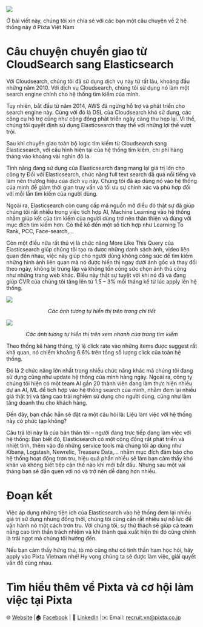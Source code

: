 ![](https://images.viblo.asia/0805685b-1222-4458-b7a3-7daf1bc6a8d1.png)

Ở bài viết này, chúng tôi xin chia sẻ với các bạn một câu chuyện về 2 hệ thống này ở Pixta Việt Nam
# Câu chuyện chuyển giao từ CloudSearch sang Elasticsearch
Với Cloudsearch, chúng tôi đã sử dụng dịch vụ này từ rất lâu, khoảng đầu những năm 2010. Với dịch vụ Cloudsearch, chúng tôi sử dụng nó làm một search engine chính cho hệ thống tìm kiếm của mình. 

Tuy nhiên, bắt đầu từ năm 2014, AWS đã ngừng hỗ trợ và phát triển cho search engine này. Cùng với đó là DSL của Cloudsearch khó sử dụng, các công cụ hỗ trợ cũng như cộng đồng phát triển ngày càng thu hẹp lại. Vì thế, chúng tôi quyết định sử dụng Elasticsearch thay thế với những lợi thế vượt trội. 

Sau khi chuyển giao toàn bộ logic tìm kiếm từ Cloudsearch sang Elasticsearch, với cấu hình hiện tại của hệ thống tìm kiếm, chi phí hàng tháng vào khoảng vài nghìn đô la.

Tính năng đang sử dụng của Elasticsearch đang mang lại giá trị lớn cho công ty
Đối với Elasticsearch, chức năng full text search đã quá nổi tiếng và làm nên thương hiệu của dịch vụ này. Chúng tôi đã áp dùng nó vào hệ thống của mình để giảm thời gian truy vấn và tối ưu sự chính xác và phù hợp đối với mỗi lần tìm kiếm của người dùng. 

Ngoài ra, Elasticsearch còn cung cấp mã nguồn mở điều đó thật sự đã giúp chúng tôi rất nhiều trong việc tích hợp AI, Machine Learning vào hệ thống nhằm giúp kết của tìm kiếm của người dùng trở nên thân thiện và đúng với mục đích tìm kiếm hơn. Có thể kể đến một số tích hợp như Learning To Rank, PCC, Face-search,…

Còn một điều nữa rất thú vị là chức năng More Like This Query của Elasticsearch giúp chúng tôi tạo ra được những danh sách ảnh, video liên quan đến nhau, việc này giúp cho người dùng không công sức để tìm kiếm những hình ảnh liên quan mà nó được hiển thị ngay dưới ảnh gốc và thay đổi theo ngày, không bị trùng lặp và không tốn công sức chọn ảnh thủ công như những trang web khác. Điều này thật sự tuyệt vời khi nó đã và đang giúp CVR của chúng tôi tăng lên từ 1.5 – 3% mỗi tháng kể từ lúc apply lên hệ thống.

![](https://images.viblo.asia/6b14dcf9-1da5-4f5a-bae2-e7069b7b0ba2.png)
*<div align="center">Các ảnh tương tự hiển thị trên trang chi tiết</div>*

![](https://images.viblo.asia/bafdc62f-8d64-4efc-a67a-4744289021b3.png)
*<div align="center">Các ảnh tương tự hiển thị trên xem nhanh của trang tìm kiếm</div>*

Theo thống kê hàng tháng, tỷ lệ click rate vào những items được suggest rất khả quan, nó chiếm khoảng 6.6% trên tổng số lượng click của toàn hệ thống.

Đó là 2 chức năng lớn nhất trong nhiều chức năng khác mà chúng tôi đang sử dụng cũng như update hệ thống của mình hàng ngày. Ngoài ra, công ty chúng tôi hiện có một team AI gần 20 thành viên đang làm thực hiện nhiều dự án AI, ML để tích hợp vào hệ thống search của mình, nhằm đem lại nhiều giá thật trị và tăng cao trải nghiệm sử dụng cho người dùng, cũng như làm tăng doanh thu cho khách hàng.

Đến đây, bạn chắc hẳn sẽ đặt ra một câu hỏi là: Liệu làm việc với hệ thống này có phức tạp không? 

Câu trả lời này là của bản thân tôi – người đang trực tiếp đang làm việc với hệ thống: Bạn biết đó, Elasticsearch có một cộng đồng rất phát triển và nhiệt tình, thêm vào đó những service tools mà chúng tôi áp dùng như Kibana, Logstash, Newrelic, Treasure Data,… nhằm mục đích đảm bảo cho hệ thống hoạt động trơn tru, hiệu quả phần nhiều sẽ làm bạn cảm thấy khó khăn và không biết tiếp cận thế nào khi mới bắt đầu. Nhưng sau một vài tháng bạn sẽ dần quen với nó và trở nên dễ dàng hơn nhiều.
# Đoạn kết

Việc áp dụng những tiện ích của Elasticsearch vào hệ thống đem lại nhiều giá trị sử dụng nhưng đồng thời, chúng tôi cũng cần rất nhiều sự nỗ lực để vận hành nó một cách trơn tru. Với chúng tôi, sự thử thách sẽ giúp cả team nâng cao tinh thần trách nhiệm và khi thành quả xuất hiện thì đó cũng chính là trái ngọt mà chúng tôi hướng đến.

Nếu bạn cảm thấy hứng thú, tò mò cũng như có tinh thần ham học hỏi, hãy apply vào Pixta Vietnam nhé! Hy vọng chúng ta sẽ được làm việc, giải quyết vấn đề cùng nhau.

# Tìm hiểu thêm về Pixta và cơ hội làm việc tại Pixta
🌐 [Website](https://pixta.vn/careers) |🏠 [Facebook](https://www.facebook.com/pixtaVN) | 🔖 [LinkedIn](https://www.linkedin.com/company/pixta-vietnam/) |✉️ Email: recruit.vn@pixta.co.jp